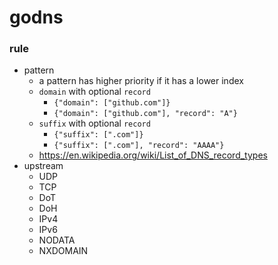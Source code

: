 # godns

### rule

- pattern
    - a pattern has higher priority if it has a lower index
    - `domain` with optional `record`
        - `{"domain": ["github.com"]}`
        - `{"domain": ["github.com"], "record": "A"}`
    - `suffix` with optional `record`
        - `{"suffix": [".com"]}`
        - `{"suffix": [".com"], "record": "AAAA"}`
    - https://en.wikipedia.org/wiki/List_of_DNS_record_types
- upstream
    - UDP
    - TCP
    - DoT
    - DoH
    - IPv4
    - IPv6
    - NODATA
    - NXDOMAIN
